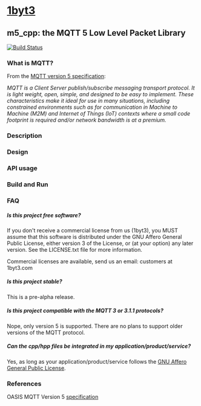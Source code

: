 # [1byt3](http://1byt3.com)

## m5_cpp: the MQTT 5 Low Level Packet Library

[![Build Status](https://travis-ci.org/1byt3/m5_cpp.svg?branch=dev)](https://travis-ci.org/1byt3/m5_cpp)

### What is MQTT?

From the [MQTT version 5 specification](http://docs.oasis-open.org/mqtt/mqtt/v5.0/):

*MQTT is a Client Server publish/subscribe messaging transport protocol.
It is light weight, open, simple, and designed to be easy to implement.
These characteristics make it ideal for use in many situations, including
constrained environments such as for communication in Machine to Machine
(M2M) and Internet of Things (IoT) contexts where a small code footprint
is required and/or network bandwidth is at a premium.*

### Description

### Design

### API usage

### Build and Run

### FAQ

##### Is this project free software?

If you don't receive a commercial license from us (1byt3), you MUST assume that
this software is distributed under the GNU Affero General Public License,
either version 3 of the License, or (at your option) any later version.
See the LICENSE.txt file for more information.

Commercial licenses are available, send us an email: customers at 1byt3.com

##### Is this project stable?

This is a pre-alpha release.

##### Is this project compatible with the MQTT 3 or 3.1.1 protocols?

Nope, only version 5 is supported. There are no plans to support older versions
of the MQTT protocol.

##### Can the cpp/hpp files be integrated in my application/product/service?

Yes, as long as your application/product/service follows the
[GNU Affero General Public License](https://www.gnu.org/licenses/agpl-3.0.en.html).

### References

OASIS MQTT Version 5 [specification](http://docs.oasis-open.org/mqtt/mqtt/v5.0/)
